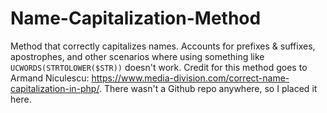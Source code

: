 # Name-Capitalization-Method
Method that correctly capitalizes names.  Accounts for prefixes &amp; suffixes, apostrophes, and other scenarios where using something like `UCWORDS(STRTOLOWER($STR))` doesn't work.  Credit for this method goes to Armand Niculescu: https://www.media-division.com/correct-name-capitalization-in-php/.  There wasn't a Github repo anywhere, so I placed it here.
